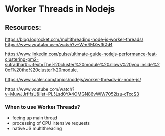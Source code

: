 # Worker Threads in Nodejs

## Resources:

https://blog.logrocket.com/multithreading-node-js-worker-threads/
https://www.youtube.com/watch?v=Wm4MZwfEZd4

https://www.linkedin.com/pulse/ultimate-guide-nodejs-performance-feat-clustering-pm2-sutradhar#:~:text=The%20cluster%20module%20allows%20you,inside%20of%20the%20cluster%20module.

https://www.scaler.com/topics/nodejs/worker-threads-in-node-js/

https://www.youtube.com/watch?v=MuwJJrfIfsU&list=PL5Lsd0YA4OMGN86vWiW7O52izu-cTxcS3

### When to use Worker Threads?

- feeing up main thread
- processing of CPU intensive requests
- native JS multithreading